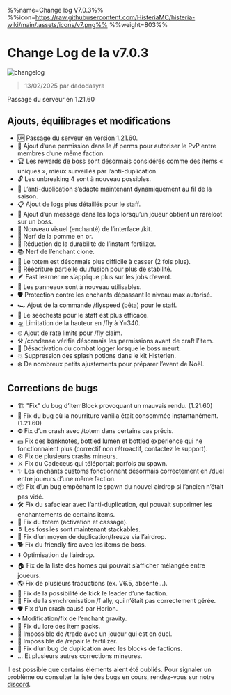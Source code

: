 %%name=Change log V7.0.3%%
%%icon=https://raw.githubusercontent.com/HisteriaMC/histeria-wiki/main/.assets/icons/v7.png%%
%%weight=803%%

# Change Log de la v7.0.3

![changelog](https://raw.githubusercontent.com/HisteriaMC/histeria-wiki/main/.assets/icons/changelog.png)

> 13/02/2025 par dadodasyra

Passage du serveur en 1.21.60

## Ajouts, équilibrages et modifications

- 🆙 Passage du serveur en version 1.21.60.
- 🏰 Ajout d’une permission dans le /f perms pour autoriser le PvP entre membres d’une même faction.
- 🏆 Les rewards de boss sont désormais considérés comme des items « uniques », mieux surveillés par l’anti-duplication.
- 🔓 Les unbreaking 4 sont à nouveau possibles.
- 🔄 L’anti-duplication s’adapte maintenant dynamiquement au fil de la saison.
- 📋 Ajout de logs plus détaillés pour le staff.
- 🎉 Ajout d’un message dans les logs lorsqu’un joueur obtient un rareloot sur un boss.
- 💫 Nouveau visuel (enchanté) de l’interface /kit.
- 🍎 Nerf de la pomme en or.
- 🌱 Réduction de la durabilité de l’instant fertilizer.
- 📚 Nerf de l’enchant clone.
- 🗿 Le totem est désormais plus difficile à casser (2 fois plus).
- 🔨 Réécriture partielle du /fusion pour plus de stabilité.
- 🪶 Fast learner ne s’applique plus sur les jobs d’event.
- 🎨 Les panneaux sont à nouveau utilisables.
- 🛡 Protection contre les enchants dépassant le niveau max autorisé.
- 🏎️ Ajout de la commande /flyspeed (bêta) pour le staff.
- 🔎 Le seechests pour le staff est plus efficace.
- 🛸 Limitation de la hauteur en /fly à Y=340.
- ⏱ Ajout de rate limits pour /fly claim.
- ⚒️ /condense vérifie désormais les permissions avant de craft l’item.
- 🏹 Désactivation du combat logger lorsque le boss meurt.
- 💥 Suppression des splash potions dans le kit Histerien.
- ❄️ De nombreux petits ajustements pour préparer l’event de Noël.

## Corrections de bugs

- 🏗 "Fix" du bug d’ItemBlock provoquant un mauvais rendu. (1.21.60)
- 🍗 Fix du bug où la nourriture vanilla était consommée instantanément. (1.21.60)
- ⛔ Fix d’un crash avec /totem dans certains cas précis.
- 💵 Fix des banknotes, bottled lumen et bottled experience qui ne fonctionnaient plus (correctif non rétroactif, contactez le support).
- ⚙️ Fix de plusieurs crashs mineurs.
- ⚔️ Fix du Cadeceus qui téléportait parfois au spawn.
- ✨ Les enchants customs fonctionnent désormais correctement en /duel entre joueurs d’une même faction.
- 📦 Fix d’un bug empêchant le spawn du nouvel airdrop si l’ancien n’était pas vidé.
- 🛠️ Fix du safeclear avec l’anti-duplication, qui pouvait supprimer les enchantements de certains items.
- 🏺 Fix du totem (activation et cassage).
- ⚱️ Les fossiles sont maintenant stackables.
- 🚫 Fix d’un moyen de duplication/freeze via l’airdrop.
- 🐕 Fix du friendly fire avec les items de boss.
- ⬇️ Optimisation de l’airdrop.
- 🏠 Fix de la liste des homes qui pouvait s’afficher mélangée entre joueurs.
- 🌎 Fix de plusieurs traductions (ex. V6.5, absente...).
- 🏴 Fix de la possibilité de kick le leader d’une faction.
- 🤝 Fix de la synchronisation /f ally, qui n’était pas correctement gérée.
- 🛡️ Fix d’un crash causé par Horion.
- 🌀 Modification/fix de l’enchant gravity.
- 📜 Fix du lore des item packs.
- 🚷 Impossible de /trade avec un joueur qui est en duel.
- 🤭 Impossible de /repair le fertilizer.
- 🧱 Fix d’un bug de duplication avec les blocks de factions.
- … Et plusieurs autres corrections mineures.

Il est possible que certains éléments aient été oubliés. Pour signaler un problème ou consulter la liste des bugs en cours, rendez-vous sur notre [discord](https://discord.gg/histeria).

